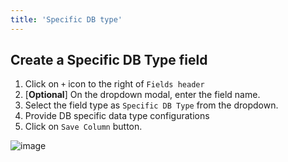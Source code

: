 ```yaml
---
title: 'Specific DB type'
---
```



## Create a Specific DB Type field
1. Click on `+` icon to the right of `Fields header`
2. [**Optional**] On the dropdown modal, enter the field name.
3. Select the field type as `Specific DB Type` from the dropdown.
4. Provide DB specific data type configurations
5. Click on `Save Column` button.

![image](/img/v2/fields/specific-db-type.png)
